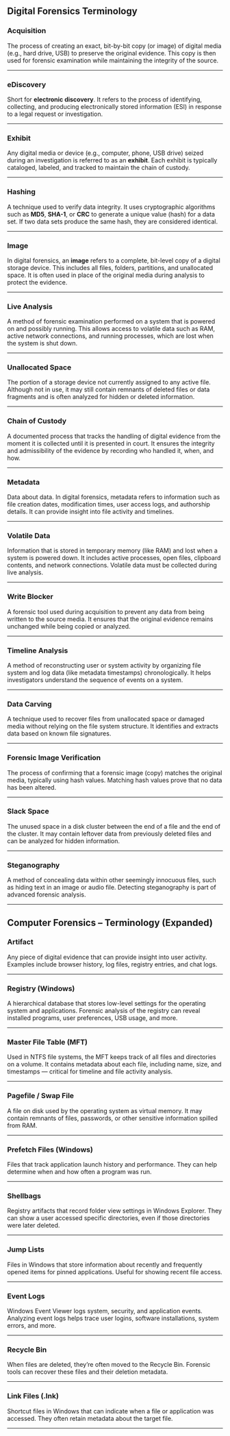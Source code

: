 **Digital Forensics Terminology** 
---


### **Acquisition**

The process of creating an exact, bit-by-bit copy (or image) of digital media (e.g., hard drive, USB) to preserve the original evidence. This copy is then used for forensic examination while maintaining the integrity of the source.

---

### **eDiscovery**

Short for **electronic discovery**. It refers to the process of identifying, collecting, and producing electronically stored information (ESI) in response to a legal request or investigation.

---

### **Exhibit**

Any digital media or device (e.g., computer, phone, USB drive) seized during an investigation is referred to as an **exhibit**. Each exhibit is typically cataloged, labeled, and tracked to maintain the chain of custody.

---

### **Hashing**

A technique used to verify data integrity. It uses cryptographic algorithms such as **MD5**, **SHA-1**, or **CRC** to generate a unique value (hash) for a data set. If two data sets produce the same hash, they are considered identical.

---

### **Image**

In digital forensics, an **image** refers to a complete, bit-level copy of a digital storage device. This includes all files, folders, partitions, and unallocated space. It is often used in place of the original media during analysis to protect the evidence.

---

### **Live Analysis**

A method of forensic examination performed on a system that is powered on and possibly running. This allows access to volatile data such as RAM, active network connections, and running processes, which are lost when the system is shut down.

---

### **Unallocated Space**

The portion of a storage device not currently assigned to any active file. Although not in use, it may still contain remnants of deleted files or data fragments and is often analyzed for hidden or deleted information.

---

### **Chain of Custody**

A documented process that tracks the handling of digital evidence from the moment it is collected until it is presented in court. It ensures the integrity and admissibility of the evidence by recording who handled it, when, and how.

---

### **Metadata**

Data about data. In digital forensics, metadata refers to information such as file creation dates, modification times, user access logs, and authorship details. It can provide insight into file activity and timelines.

---

### **Volatile Data**

Information that is stored in temporary memory (like RAM) and lost when a system is powered down. It includes active processes, open files, clipboard contents, and network connections. Volatile data must be collected during live analysis.

---

### **Write Blocker**

A forensic tool used during acquisition to prevent any data from being written to the source media. It ensures that the original evidence remains unchanged while being copied or analyzed.

---

### **Timeline Analysis**

A method of reconstructing user or system activity by organizing file system and log data (like metadata timestamps) chronologically. It helps investigators understand the sequence of events on a system.

---

### **Data Carving**

A technique used to recover files from unallocated space or damaged media without relying on the file system structure. It identifies and extracts data based on known file signatures.

---

### **Forensic Image Verification**

The process of confirming that a forensic image (copy) matches the original media, typically using hash values. Matching hash values prove that no data has been altered.

---

### **Slack Space**

The unused space in a disk cluster between the end of a file and the end of the cluster. It may contain leftover data from previously deleted files and can be analyzed for hidden information.

---

### **Steganography**

A method of concealing data within other seemingly innocuous files, such as hiding text in an image or audio file. Detecting steganography is part of advanced forensic analysis.


---


## **Computer Forensics – Terminology (Expanded)**

### **Artifact**

Any piece of digital evidence that can provide insight into user activity. Examples include browser history, log files, registry entries, and chat logs.

---

### **Registry (Windows)**

A hierarchical database that stores low-level settings for the operating system and applications. Forensic analysis of the registry can reveal installed programs, user preferences, USB usage, and more.

---

### **Master File Table (MFT)**

Used in NTFS file systems, the MFT keeps track of all files and directories on a volume. It contains metadata about each file, including name, size, and timestamps — critical for timeline and file activity analysis.

---

### **Pagefile / Swap File**

A file on disk used by the operating system as virtual memory. It may contain remnants of files, passwords, or other sensitive information spilled from RAM.

---

### **Prefetch Files (Windows)**

Files that track application launch history and performance. They can help determine when and how often a program was run.

---

### **Shellbags**

Registry artifacts that record folder view settings in Windows Explorer. They can show a user accessed specific directories, even if those directories were later deleted.

---

### **Jump Lists**

Files in Windows that store information about recently and frequently opened items for pinned applications. Useful for showing recent file access.

---

### **Event Logs**

Windows Event Viewer logs system, security, and application events. Analyzing event logs helps trace user logins, software installations, system errors, and more.

---

### **Recycle Bin**

When files are deleted, they’re often moved to the Recycle Bin. Forensic tools can recover these files and their deletion metadata.

---

### **Link Files (.lnk)**

Shortcut files in Windows that can indicate when a file or application was accessed. They often retain metadata about the target file.

---


